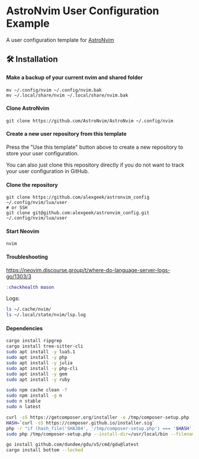 # AstroNvim User Configuration Example

A user configuration template for [AstroNvim](https://github.com/AstroNvim/AstroNvim)

## 🛠️ Installation

#### Make a backup of your current nvim and shared folder

```shell
mv ~/.config/nvim ~/.config/nvim.bak
mv ~/.local/share/nvim ~/.local/share/nvim.bak
```

#### Clone AstroNvim

```shell
git clone https://github.com/AstroNvim/AstroNvim ~/.config/nvim
```

#### Create a new user repository from this template

Press the "Use this template" button above to create a new repository to store your user configuration.

You can also just clone this repository directly if you do not want to track your user configuration in GitHub.

#### Clone the repository

```shell
git clone https://github.com/alexgeek/astronvim_config ~/.config/nvim/lua/user
# or SSH
git clone git@github.com:alexgeek/astronvim_config.git ~/.config/nvim/lua/user
```

#### Start Neovim

```shell
nvim
```


#### Troubleshooting

https://neovim.discourse.group/t/where-do-language-server-logs-go/1303/3

```lua
:checkhealth mason
```

Logs:
```sh
ls ~/.cache/nvim/
ls ~/.local/state/nvim/lsp.log
```

#### Dependencies

```sh
cargo install ripgrep
cargo install tree-sitter-cli
sudo apt install -y lua5.1
sudo apt install -y php
sudo apt install -y julia
sudo apt install -y php-cli
sudo apt install -y gem
sudo apt install -y ruby

sudo npm cache clean -f
sudo npm install -g n
sudo n stable
sudo n latest

curl -sS https://getcomposer.org/installer -o /tmp/composer-setup.php
HASH=`curl -sS https://composer.github.io/installer.sig`
php -r "if (hash_file('SHA384', '/tmp/composer-setup.php') === '$HASH') { echo 'Installer verified'; } else { echo 'Installer corrupt'; unlink('composer-setup.php'); } echo PHP_EOL;"
sudo php /tmp/composer-setup.php --install-dir=/usr/local/bin --filename=composer

go install github.com/dundee/gdu/v5/cmd/gdu@latest
cargo install bottom --locked

```

